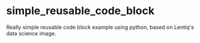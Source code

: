 # simple_reusable_code_block
Really simple reusable code block example using python, based on Lentiq's data science image.
